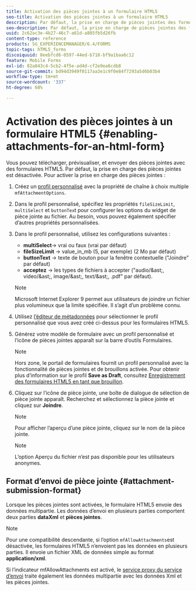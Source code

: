 ```yaml
---
title: Activation des pièces jointes à un formulaire HTML5
seo-title: Activation des pièces jointes à un formulaire HTML5
description: Par défaut, la prise en charge de pièces jointes des formulaires HTML5 est désactivée.
seo-description: Par défaut, la prise en charge de pièces jointes des formulaires HTML5 est désactivée.
uuid: 2c62ac3e-4b27-46c7-a61d-a805fb5d26fb
content-type: reference
products: SG_EXPERIENCEMANAGER/6.4/FORMS
topic-tags: hTML5_forms
discoiquuid: 8eebfcd6-0597-44ed-b718-bf9a1baa6c12
feature: Mobile Forms
exl-id: 82a843c4-5cb2-4f5e-ad4d-cf2e9ea6cdb8
source-git-commit: bd94d3949f0117aa3e1c9f0e84f7293a5d6b03b4
workflow-type: tm+mt
source-wordcount: '337'
ht-degree: 68%

---
```


# Activation des pièces jointes à un formulaire HTML5 {#enabling-attachments-for-an-html-form}

Vous pouvez télécharger, prévisualiser, et envoyer des pièces jointes avec des formulaires HTML5. Par défaut, la prise en charge des pièces jointes est désactivée. Pour activer la prise en charge des pièces jointes :

1. Créez un [profil personnalisé](/help/forms/using/custom-profile.md) avec la propriété de chaîne à choix multiple `mfAttachmentOptions`.
1. Dans le profil personnalisé, spécifiez les propriétés `fileSizeLimit`, `multiSelect` et `buttonTex`t pour configurer les options du widget de pièce jointe au fichier. Au besoin, vous pouvez également spécifier d’autres propriétés personnalisées.

1. Dans le profil personnalisé, utilisez les configurations suivantes :

   * **multiSelect**-> vrai ou faux (vrai par défaut)
   * **fileSizeLimit**  -> value_in_mb (5, par exemple) (2 Mo par défaut)
   * **buttonText**  -> texte de bouton pour la fenêtre contextuelle (&quot;Joindre&quot; par défaut)
   * **acceptez** -> les types de fichiers à accepter (&quot;audio/&amp;ast;, video/&amp;ast;, image/&amp;ast;, text/&amp;ast;, .pdf&quot; par défaut).

   >[!NOTE]
   >
   >Microsoft Internet Explorer 9 permet aux utilisateurs de joindre un fichier plus volumineux que la limite spécifiée. Il s’agit d’un problème connu.

1. Utilisez [l’éditeur de métadonnées](/help/forms/using/manage-form-metadata.md) pour sélectionner le profil personnalisé que vous avez créé ci-dessus pour les formulaires HTML5.
1. Générez votre modèle de formulaire avec un profil personnalisé et l’icône de pièces jointes apparaît sur la barre d’outils Formulaires.

   >[!NOTE]
   >
   >Hors zone, le portail de formulaires fournit un profil personnalisé avec la fonctionnalité de pièces jointes et de brouillons activée. Pour obtenir plus d’information sur le profil **Save as Draft**, consultez [Enregistrement des formulaires HTML5 en tant que brouillon](/help/forms/using/saving-html5-form-draft.md).

1. Cliquez sur l’icône de pièce jointe, une boîte de dialogue de sélection de pièce jointe apparaît. Recherchez et sélectionnez la pièce jointe et cliquez sur **Joindre**.

   >[!NOTE]
   >
   >Pour afficher l’aperçu d’une pièce jointe, cliquez sur le nom de la pièce jointe. 

   >[!NOTE]
   >
   >L’option Aperçu du fichier n’est pas disponible pour les utilisateurs anonymes.

## Format d’envoi de pièce jointe {#attachment-submission-format}

Lorsque les pièces jointes sont activées, le formulaire HTML5 envoie des données multipartie. Les données d’envoi en plusieurs parties comportent deux parties **dataXml** et **pièces jointes**.

>[!NOTE]
>
>Pour une compatibilité descendante, si l’option `mfAllowAttachments`est désactivée, les formulaires HTML5 n’envoient pas les données en plusieurs parties. Il envoie un fichier XML de données simple au format **application/xml**.

Si l’indicateur mfAllowAttachments est activé, le [service proxy du service d’envoi](/help/forms/using/service-proxy.md) traite également les données multipartie avec les données Xml et les pièces jointes.

